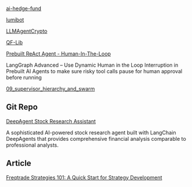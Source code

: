 [ai-hedge-fund](https://github.com/virattt/ai-hedge-fund/tree/main)

[lumibot](https://levelup.gitconnected.com/exploring-lumibot-a-python-library-for-algorithmic-trading-dfac692c91ae)

[LLMAgentCrypto](https://github.com/nicknochnack/LLMAgentCrypto)

[QF-Lib](https://quarkfin.github.io/qf-lib-info/)

[Prebuilt ReAct Agent - Human-In-The-Loop](https://github.com/esurovtsev/langgraph-advanced/blob/main/04_prebuilt_hitl_dynamic_interrupt.ipynb)

LangGraph Advanced – Use Dynamic Human in the Loop Interruption in Prebuilt AI Agents to make sure risky tool calls pause for human approval before running

[09_supervisor_hierarchy_and_swarm](https://github.com/esurovtsev/langgraph-advanced/blob/main/09_supervisor_hierarchy_and_swarm.ipynb)


## Git Repo
[DeepAgent Stock Research Assistant](https://github.com/leonardogrig/deepagents)

A sophisticated AI-powered stock research agent built with LangChain DeepAgents that provides comprehensive financial analysis comparable to professional analysts.

## Article

[Freqtrade Strategies 101: A Quick Start for Strategy Development](https://www.freqtrade.io/en/stable/strategy-101/)

